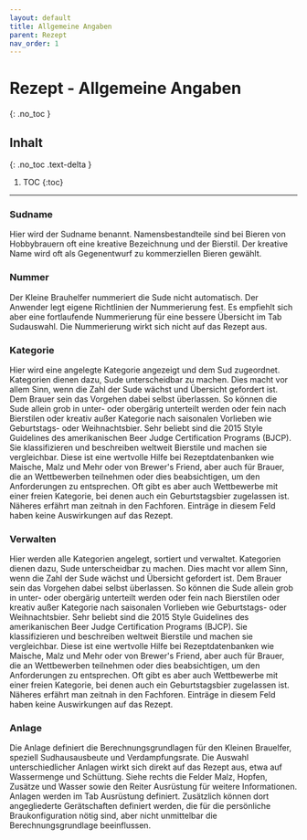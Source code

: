 ```yaml
---
layout: default
title: Allgemeine Angaben
parent: Rezept
nav_order: 1
---
```


# Rezept - Allgemeine Angaben
{: .no_toc }

## Inhalt
{: .no_toc .text-delta }

1. TOC
{:toc}

---

### Sudname
Hier wird der Sudname benannt.
Namensbestandteile sind bei Bieren von Hobbybrauern oft eine kreative Bezeichnung und der Bierstil. Der kreative Name wird oft als Gegenentwurf zu kommerziellen Bieren gewählt.

### Nummer
Der Kleine Brauhelfer nummeriert die Sude nicht automatisch.
Der Anwender legt eigene Richtlinien der Nummerierung fest. Es empfiehlt sich aber eine fortlaufende Nummerierung für eine bessere Übersicht im Tab Sudauswahl.
Die Nummerierung wirkt sich nicht auf das Rezept aus.

### Kategorie
Hier wird eine angelegte Kategorie angezeigt und dem Sud zugeordnet.
Kategorien dienen dazu, Sude unterscheidbar zu machen. Dies macht vor allem Sinn, wenn die Zahl der Sude wächst und Übersicht gefordert ist.
Dem Brauer sein das Vorgehen dabei selbst überlassen. So können die Sude allein grob in unter- oder obergärig unterteilt werden oder fein nach Bierstilen oder kreativ außer Kategorie nach saisonalen Vorlieben wie Geburtstags- oder Weihnachtsbier.
Sehr beliebt sind die 2015 Style Guidelines des amerikanischen Beer Judge Certification Programs (BJCP). Sie klassifizieren und beschreiben weltweit Bierstile und machen sie vergleichbar. Diese ist eine wertvolle Hilfe bei Rezeptdatenbanken wie Maische, Malz und Mehr oder von Brewer's Friend, aber auch für Brauer, die an Wettbewerben teilnehmen oder dies beabsichtigen, um den Anforderungen zu entsprechen. Oft gibt es aber auch Wettbewerbe mit einer freien Kategorie, bei denen auch ein Geburtstagsbier zugelassen ist. Näheres erfährt man zeitnah in den Fachforen.
Einträge in diesem Feld haben keine Auswirkungen auf das Rezept.

### Verwalten
Hier werden alle Kategorien angelegt, sortiert und verwaltet.
Kategorien dienen dazu, Sude unterscheidbar zu machen. Dies macht vor allem Sinn, wenn die Zahl der Sude wächst und Übersicht gefordert ist.
Dem Brauer sein das Vorgehen dabei selbst überlassen. So können die Sude allein grob in unter- oder obergärig unterteilt werden oder fein nach Bierstilen oder kreativ außer Kategorie nach saisonalen Vorlieben wie Geburtstags- oder Weihnachtsbier.
Sehr beliebt sind die 2015 Style Guidelines des amerikanischen Beer Judge Certification Programs (BJCP). Sie klassifizieren und beschreiben weltweit Bierstile und machen sie vergleichbar. Diese ist eine wertvolle Hilfe bei Rezeptdatenbanken wie Maische, Malz und Mehr oder von Brewer's Friend, aber auch für Brauer, die an Wettbewerben teilnehmen oder dies beabsichtigen, um den Anforderungen zu entsprechen. Oft gibt es aber auch Wettbewerbe mit einer freien Kategorie, bei denen auch ein Geburtstagsbier zugelassen ist. Näheres erfährt man zeitnah in den Fachforen.
Einträge in diesem Feld haben keine Auswirkungen auf das Rezept.

### Anlage
Die Anlage definiert die Berechnungsgrundlagen für den Kleinen Brauelfer, speziell Sudhausausbeute und Verdampfungsrate. Die Auswahl unterschiedlicher Anlagen wirkt sich direkt auf das Rezept aus, etwa auf Wassermenge und Schüttung.
Siehe rechts die Felder Malz, Hopfen, Zusätze und Wasser sowie den Reiter Ausrüstung für weitere Informationen.
Anlagen werden im Tab Ausrüstung definiert. Zusätzlich können dort angegliederte Gerätschaften definiert werden, die für die persönliche Braukonfiguration nötig sind, aber nicht unmittelbar die Berechnungsgrundlage beeinflussen.

